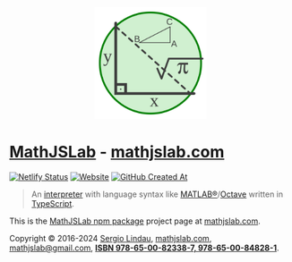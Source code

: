 <p align="center">
    <a href="https://mathjslab.com/" target="_blank" rel="noopener"><img src="https://github.com/MathJSLab/mathjslab-www/raw/main/site/img/mathjslab-logo.svg" alt="logo" width="200" height="200" /></a>
</p>

# [MathJSLab](https://mathjslab.com/) - [mathjslab.com](https://mathjslab.com/)

[![Netlify Status](https://api.netlify.com/api/v1/badges/b1fdf03e-a06b-426d-9993-86ae227ca86f/deploy-status)](https://app.netlify.com/sites/mathjslab-www/deploys)
[![Website](https://img.shields.io/website?url=https%3A%2F%2Fmathjslab.com%2F)](https://mathjslab.com/)
[![GitHub Created At](https://img.shields.io/github/created-at/MathJSLab/mathjslab-www)](https://github.com/MathJSLab/mathjslab-www)

> An [interpreter](https://en.wikipedia.org/wiki/Interpreter_(computing)) with language syntax like [MATLAB&reg;](https://www.mathworks.com/)/[Octave](https://www.gnu.org/software/octave/) written in [TypeScript](https://www.typescriptlang.org/).

This is the [MathJSLab npm package](https://www.npmjs.com/package/mathjslab) project page at [mathjslab.com](https://mathjslab.com/).

Copyright &copy; 2016-2024 [Sergio Lindau](mailto:sergiolindau@gmail.com), [mathjslab.com](https://mathjslab.com/), [mathjslab@gmail.com](mailto:mathjslab@gmail.com), **[ISBN 978-65-00-82338-7, 978-65-00-84828-1](https://grp.isbn-international.org/search/piid_solr?keys=978-65-00-82338-7)**.
